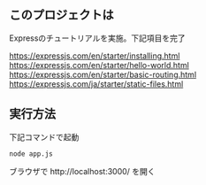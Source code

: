 ## このプロジェクトは
Expressのチュートリアルを実施。下記項目を完了

https://expressjs.com/en/starter/installing.html  
https://expressjs.com/en/starter/hello-world.html
https://expressjs.com/en/starter/basic-routing.html
https://expressjs.com/ja/starter/static-files.html

## 実行方法
下記コマンドで起動
```
node app.js
```
ブラウザで http://localhost:3000/ を開く
